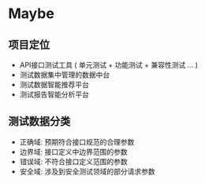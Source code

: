# Maybe

## 项目定位
* API接口测试工具 ( 单元测试 + 功能测试 + 兼容性测试 ... )
* 测试数据集中管理的数据中台
* 测试数据智能推荐平台
* 测试报告智能分析平台

## 测试数据分类
* 正确域: 预期符合接口规范的合理参数
* 边界域: 接口定义中边界范围的参数
* 错误域: 不符合接口定义范围的参数
* 安全域: 涉及到安全测试领域的部分请求参数

